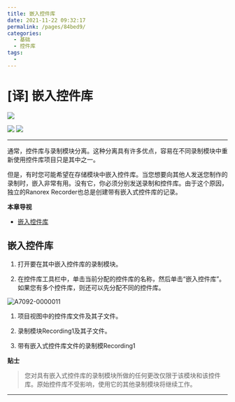 ```yaml
---
title: 嵌入控件库
date: 2021-11-22 09:32:17
permalink: /pages/84bed9/
categories:
  - 基础
  - 控件库
tags:
  - 
---
```

# [译] 嵌入控件库


[![](https://img.shields.io/badge/OfficialPage-ClickMe-blue.svg?longCache=true&style=flat-square)][0]  

[![](https://img.shields.io/badge/Translator-TaylorTaurus-42B983.svg?longCache=true&style=flat-square)](https://github.com/taylortaurus) 
![](https://img.shields.io/badge/TranslateTime-2019年9月10日-green.svg?longCache=true&style=flat-square)

---

通常，控件库与录制模块分离。这种分离具有许多优点，容易在不同录制模块中重新使用控件库项目只是其中之一。

但是，有时您可能希望在存储模块中嵌入控件库。当您想要向其他人发送您制作的录制时，嵌入非常有用。没有它，你必须分别发送录制和控件库。由于这个原因，独立的Ranorex Recorder也总是创建带有嵌入式控件库的记录。

**本章导视**

- [嵌入控件库](#嵌入控件库)


## 嵌入控件库

1. 打开要在其中嵌入控件库的录制模块。

2. 在控件库工具栏中，单击当前分配的控件库的名称，然后单击“嵌入控件库”。如果您有多个控件库，则还可以先分配不同的控件库。


![A7092-0000011](https://gitee.com/taylortaurus/RX_UserGuide_GitBook_Picbed/raw/master/Repository/A7092-0000011.png)

1. 项目视图中的控件库文件及其子文件。

2. 录制模块Recording1及其子文件。

3. 带有嵌入式控件库文件的录制模Recording1

**贴士**          
>您对具有嵌入式控件库的录制模块所做的任何更改仅限于该模块和该控件库。原始控件库不受影响，使用它的其他录制模块将继续工作。

---



<!-- [👈管理多个控件库][1] -->




[0]: https://www.ranorex.com/help/latest/ranorex-studio-fundamentals/repository/embedded-repositories/
[1]:/pages/18e544/